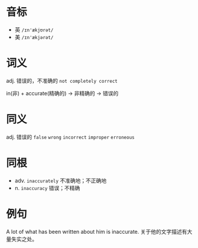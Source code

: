 # 音标

- 英 `/ɪn'ækjʊrət/`
- 美 `/ɪn'ækjərət/`

# 词义

adj. 错误的，不准确的
`not completely correct`



in(非) + accurate(精确的) → 非精确的 → 错误的

# 同义

adj. 错误的
`false` `wrong` `incorrect` `improper` `erroneous`

# 同根

- adv. `inaccurately` 不准确地；不正确地
- n. `inaccuracy` 错误；不精确

# 例句

A lot of what has been written about him is inaccurate.
关于他的文字描述有大量失实之处。


